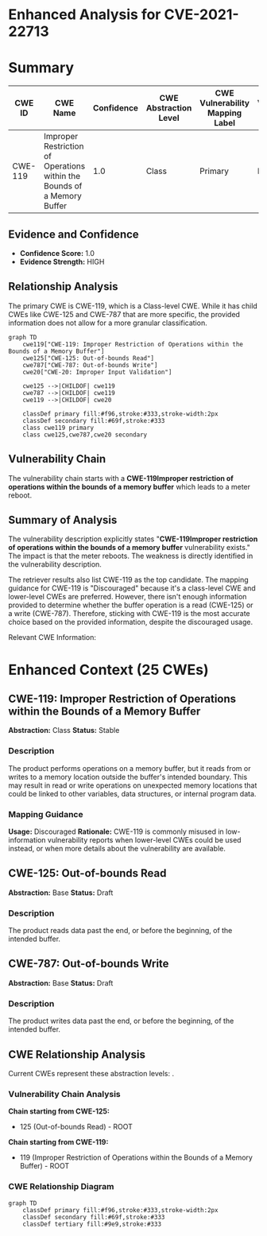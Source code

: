 # Enhanced Analysis for CVE-2021-22713

# Summary
| CWE ID | CWE Name | Confidence | CWE Abstraction Level | CWE Vulnerability Mapping Label | CWE-Vulnerability Mapping Notes |
|---|---|---|---|---|---|
| CWE-119 | Improper Restriction of Operations within the Bounds of a Memory Buffer | 1.0 | Class | Primary | Discouraged |

## Evidence and Confidence

*   **Confidence Score:** 1.0
*   **Evidence Strength:** HIGH

## Relationship Analysis
The primary CWE is CWE-119, which is a Class-level CWE. While it has child CWEs like CWE-125 and CWE-787 that are more specific, the provided information does not allow for a more granular classification.

```mermaid
graph TD
    cwe119["CWE-119: Improper Restriction of Operations within the Bounds of a Memory Buffer"]
    cwe125["CWE-125: Out-of-bounds Read"]
    cwe787["CWE-787: Out-of-bounds Write"]
    cwe20["CWE-20: Improper Input Validation"]

    cwe125 -->|CHILDOF| cwe119
    cwe787 -->|CHILDOF| cwe119
    cwe119 -->|CHILDOF| cwe20

    classDef primary fill:#f96,stroke:#333,stroke-width:2px
    classDef secondary fill:#69f,stroke:#333
    class cwe119 primary
    class cwe125,cwe787,cwe20 secondary
```

## Vulnerability Chain
The vulnerability chain starts with a **CWE-119Improper restriction of operations within the bounds of a memory buffer** which leads to a meter reboot.

## Summary of Analysis
The vulnerability description explicitly states "**CWE-119Improper restriction of operations within the bounds of a memory buffer** vulnerability exists." The impact is that the meter reboots. The weakness is directly identified in the vulnerability description.

The retriever results also list CWE-119 as the top candidate. The mapping guidance for CWE-119 is "Discouraged" because it's a class-level CWE and lower-level CWEs are preferred. However, there isn't enough information provided to determine whether the buffer operation is a read (CWE-125) or a write (CWE-787). Therefore, sticking with CWE-119 is the most accurate choice based on the provided information, despite the discouraged usage.

Relevant CWE Information:

# Enhanced Context (25 CWEs)

## CWE-119: Improper Restriction of Operations within the Bounds of a Memory Buffer
**Abstraction:** Class
**Status:** Stable

### Description
The product performs operations on a memory buffer, but it reads from or writes to a memory location outside the buffer's intended boundary. This may result in read or write operations on unexpected memory locations that could be linked to other variables, data structures, or internal program data.

### Mapping Guidance
**Usage:** Discouraged
**Rationale:** CWE-119 is commonly misused in low-information vulnerability reports when lower-level CWEs could be used instead, or when more details about the vulnerability are available.

## CWE-125: Out-of-bounds Read
**Abstraction:** Base
**Status:** Draft

### Description
The product reads data past the end, or before the beginning, of the intended buffer.

## CWE-787: Out-of-bounds Write
**Abstraction:** Base
**Status:** Draft

### Description
The product writes data past the end, or before the beginning, of the intended buffer.


## CWE Relationship Analysis

Current CWEs represent these abstraction levels: .


### Vulnerability Chain Analysis

**Chain starting from CWE-125:**
- 125 (Out-of-bounds Read) - ROOT


**Chain starting from CWE-119:**
- 119 (Improper Restriction of Operations within the Bounds of a Memory Buffer) - ROOT



### CWE Relationship Diagram

```mermaid
graph TD
    classDef primary fill:#f96,stroke:#333,stroke-width:2px
    classDef secondary fill:#69f,stroke:#333
    classDef tertiary fill:#9e9,stroke:#333
```